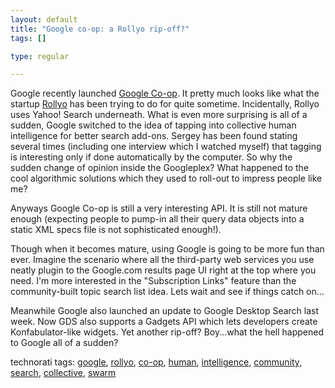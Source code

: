 ```yaml
--- 
layout: default
title: "Google co-op: a Rollyo rip-off?"
tags: []

type: regular

---
```

<a href="http://rollyo.com/img/logo-unreg-plain.gif"><img src="http://rollyo.com/img/logo-unreg-plain.gif" alt="" border="0" /></a>Google recently launched <a href="http://www.google.com/coop/">Google Co-op</a>. It pretty much looks like what the startup <a href="http://www.rollyo.com">Rollyo</a> has been trying to do for quite sometime. Incidentally, Rollyo uses Yahoo! Search underneath. What is even more surprising is all of a sudden, Google switched to the idea of tapping into collective human intelligence for better search add-ons. Sergey has been found stating several times (including one interview which I watched myself) that tagging is interesting only if done automatically by the computer. So why the sudden change of opinion inside the Googleplex? What happened to the cool algorithmic solutions which they used to roll-out to impress people like me?<div><p>Anyways Google Co-op is still a very interesting API. It is still not mature enough (expecting people to pump-in all their query data objects into a static XML specs file is not sophisticated enough!).
</p><p>Though when it becomes mature, using Google is going to be more fun than ever. Imagine the scenario where all the third-party web services you use neatly plugin to the Google.com results page UI right at the top where you need. I'm more interested in the "Subscription Links" feature than the community-built topic search list idea. Lets wait and see if things catch on...</p><p>Meanwhile Google also launched an update to Google Desktop Search last week. Now GDS also supports a Gadgets API which lets developers create Konfabulator-like widgets. Yet another rip-off? Boy...what the hell happened to Google all of a sudden?
</p> <p>technorati tags: <a href="http://technorati.com/tag/google" rel="tag">google</a>, <a href="http://technorati.com/tag/rollyo" rel="tag">rollyo</a>, <a href="http://technorati.com/tag/co-op" rel="tag">co-op</a>, <a href="http://technorati.com/tag/human" rel="tag">human</a>, <a href="http://technorati.com/tag/intelligence" rel="tag">intelligence</a>, <a href="http://technorati.com/tag/community" rel="tag">community</a>, <a href="http://technorati.com/tag/search" rel="tag">search</a>, <a href="http://technorati.com/tag/collective" rel="tag">collective</a>, <a href="http://technorati.com/tag/swarm" rel="tag">swarm</a></p></div>
